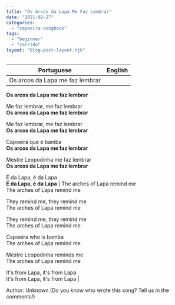 ```yaml
---
title: "Os Arcos da Lapa Me Faz Lembrar"
date: "2021-02-27"
categories: 
  - "capoeira-songbook"
tags: 
  - "beginner"
  - "corrido"
layout: "blog-post-layout.njk"
---
```


| Portuguese | English |
| --- | --- |
| Os arcos da Lapa me faz lembrar  
**Os arcos da Lapa me faz lembrar**  
  
Me faz lembrar, me faz lembrar  
**Os arcos da Lapa me faz lembrar**  
  
Me faz lembrar, me faz lembrar  
**Os arcos da Lapa me faz lembrar**  
  
Capoeira que é bamba  
**Os arcos da Lapa me faz lembrar**  
  
Mestre Leopodinha me faz lembrar  
**Os arcos da Lapa me faz lembrar**  
  
É da Lapa, é da Lapa  
**É da Lapa, é da Lapa** | The arches of Lapa remind me  
The arches of Lapa remind me  
  
They remind me, they remind me  
The arches of Lapa remind me  
  
They remind me, they remind me  
The arches of Lapa remind me  
  
Capoeira who is bamba  
The arches of Lapa remind me  
  
Mestre Leopodinha reminds me  
The arches of Lapa remind me  
  
It's from Lapa, it's from Lapa  
It's from Lapa, it's from Lapa |

<figcaption>

Author: Unknown (Do you know who wrote this song? Tell us in the comments!)

</figcaption>

